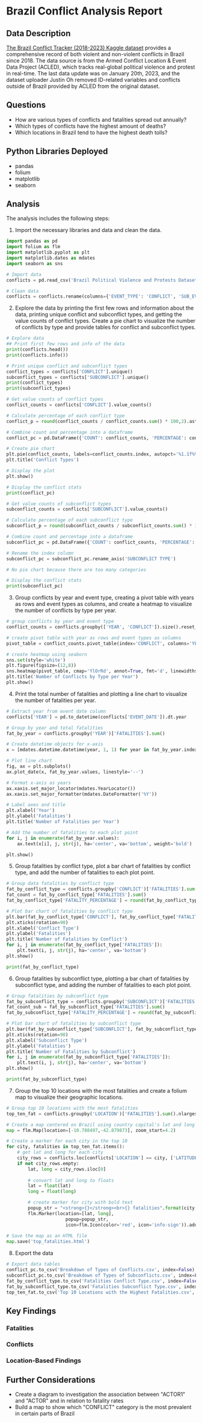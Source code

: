 # Brazil Conflict Analysis Report

## Data Description
[The Brazil Conflict Tracker (2018-2023) Kaggle dataset](https://www.kaggle.com/datasets/justin2028/brazil-conflict-tracker-20182023) provides a comprehensive record of both violent and non-violent conflicts in Brazil since 2018. The data source is from the Armed Conflict Location & Event Data Project (ACLED), which tracks real-global political violence and protest in real-time. The last data update was on January 20th, 2023, and the dataset uploader Justin Oh removed ID-related variables and conflicts outside of Brazil provided by ACLED from the original dataset. 

## Questions

* How are various types of conflicts and fatalities spread out annually?
* Which types of conflicts have the highest amount of deaths?
* Which locations in Brazil tend to have the highest death tolls?

## Python Libraries Deployed

* pandas
* folium
* matplotlib
* seaborn

## Analysis
The analysis includes the following steps:

1. Import the necessary libraries and data and clean the data. 

```python
import pandas as pd
import folium as flm
import matplotlib.pyplot as plt
import matplotlib.dates as mdates
import seaborn as sns
```

```python
# Import data
conflicts = pd.read_csv('Brazil Political Violence and Protests Dataset.csv')

# Clean data
conflicts = conflicts.rename(columns={'EVENT_TYPE': 'CONFLICT', 'SUB_EVENT_TYPE': 'SUBCONFLICT'})
```

2. Explore the data by printing the first few rows and information about the data, printing unique conflict and subconflict types, and getting the value counts of conflict types. Create a pie chart to visualize the number of conflicts by type and provide tables for conflict and subconflict types.

```python
# Explore data
## Print first few rows and info of the data
print(conflicts.head())
print(conflicts.info())
```

```python
# Print unique conflict and subconflict types
conflict_types = conflicts['CONFLICT'].unique()
subconflict_types = conflicts['SUBCONFLICT'].unique()
print(conflict_types)
print(subconflict_types)
```

```python
# Get value counts of conflict types
conflict_counts = conflicts['CONFLICT'].value_counts()

# Calculate percentage of each conflict type
conflict_p = round(conflict_counts / conflict_counts.sum() * 100,2).astype(str) + '%'

# Combine count and percentage into a dataframe
conflict_pc = pd.DataFrame({'COUNT': conflict_counts, 'PERCENTAGE': conflict_p})

# Create pie chart
plt.pie(conflict_counts, labels=conflict_counts.index, autopct='%1.1f%%')
plt.title('Conflict Types')

# Display the plot
plt.show()

# Display the conflict stats
print(conflict_pc)
```

```python
# Get value counts of subconflict types
subconflict_counts = conflicts['SUBCONFLICT'].value_counts()

# Calculate percentage of each subconflict type
subconflict_p = round(subconflict_counts / subconflict_counts.sum() * 100,2).astype(str) + '%'

# Combine count and percentage into a dataframe
subconflict_pc = pd.DataFrame({'COUNT': conflict_counts, 'PERCENTAGE': conflict_p})

# Rename the index column
subconflict_pc = subconflict_pc.rename_axis('SUBCONFLICT TYPE')

# No pie chart because there are too many categories

# Display the conflict stats
print(subconflict_pc)
```

3. Group conflicts by year and event type, creating a pivot table with years as rows and event types as columns, and create a heatmap to visualize the number of conflicts by type per year.

```python
# group conflicts by year and event type
conflict_counts = conflicts.groupby(['YEAR', 'CONFLICT']).size().reset_index(name='COUNT')

# create pivot table with year as rows and event types as columns
pivot_table = conflict_counts.pivot_table(index='CONFLICT', columns='YEAR', values='COUNT', aggfunc='sum')

# create heatmap using seaborn
sns.set(style='white')
plt.figure(figsize=(12,8))
sns.heatmap(pivot_table, cmap='YlOrRd', annot=True, fmt='d', linewidths=.5)
plt.title('Number of Conflicts by Type per Year')
plt.show()
```

4. Print the total number of fatalities and plotting a line chart to visualize the number of fatalities per year.

```python
# Extract year from event date column
conflicts['YEAR'] = pd.to_datetime(conflicts['EVENT_DATE']).dt.year

# Group by year and total fatalities
fat_by_year = conflicts.groupby('YEAR')['FATALITIES'].sum()

# Create datetime objects for x-axis
x = [mdates.datetime.datetime(year, 1, 1) for year in fat_by_year.index]

# Plot line chart
fig, ax = plt.subplots()
ax.plot_date(x, fat_by_year.values, linestyle='--')

# Format x-axis as years
ax.xaxis.set_major_locator(mdates.YearLocator())
ax.xaxis.set_major_formatter(mdates.DateFormatter('%Y'))

# Label axes and title
plt.xlabel('Year')
plt.ylabel('Fatalities')
plt.title('Number of Fatalities per Year')

# Add the number of fatalities to each plot point
for i, j in enumerate(fat_by_year.values):
    ax.text(x[i], j, str(j), ha='center', va='bottom', weight='bold')

plt.show()
```

5. Group fatalities by conflict type, plot a bar chart of fatalities by conflict type, and add the number of fatalities to each plot point.

```python
# Group data fatalities by conflict type
fat_by_conflict_type = conflicts.groupby('CONFLICT')['FATALITIES'].sum().reset_index()
fat_count = fat_by_conflict_type['FATALITIES'].sum()
fat_by_conflict_type['FATALITY_PERCENTAGE'] = round(fat_by_conflict_type['FATALITIES'] / fat_count * 100, 2).astype(str) + '%'

# Plot bar chart of fatalities by conflict type
plt.bar(fat_by_conflict_type['CONFLICT'], fat_by_conflict_type['FATALITIES'])
plt.xticks(rotation=90)
plt.xlabel('Conflict Type')
plt.ylabel('Fatalities')
plt.title('Number of Fatalities by Conflict')
for i, j in enumerate(fat_by_conflict_type['FATALITIES']):
    plt.text(i, j, str(j), ha='center', va='bottom')
plt.show()

print(fat_by_conflict_type)
```
6. Group fatalities by subconflict type, plotting a bar chart of fatalities by subconflict type, and adding the number of fatalities to each plot point.

```python
# Group fatalities by subconflict type
fat_by_subconflict_type = conflicts.groupby('SUBCONFLICT')['FATALITIES'].sum().reset_index()
fat_count_sub = fat_by_subconflict_type['FATALITIES'].sum()
fat_by_subconflict_type['FATALITY_PERCENTAGE'] = round(fat_by_subconflict_type['FATALITIES'] / fat_count_sub * 100, 2).astype(str) + '%'

# Plot bar chart of fatalities by subconflict type
plt.bar(fat_by_subconflict_type['SUBCONFLICT'], fat_by_subconflict_type['FATALITIES'])
plt.xticks(rotation=90)
plt.xlabel('Subconflict Type')
plt.ylabel('Fatalities')
plt.title('Number of Fatalities by Subconflict')
for i, j in enumerate(fat_by_subconflict_type['FATALITIES']):
    plt.text(i, j, str(j), ha='center', va='bottom')
plt.show()

print(fat_by_subconflict_type)
```

7. Group the top 10 locations with the most fatalities and create a folium map to visualize their geographic locations.

```python
# Group top 10 locations with the most fatalities
top_ten_fat = conflicts.groupby('LOCATION')['FATALITIES'].sum().nlargest(10)  

# Create a map centered on Brazil using country capital's lat and long
map = flm.Map(location=[-10.788497,-42.879873], zoom_start=4.2)

# Create a marker for each city in the top 10
for city, fatalities in top_ten_fat.items():
    # get lat and long for each city
    city_rows = conflicts.loc[conflicts['LOCATION'] == city, ['LATITUDE', 'LONGITUDE']]
    if not city_rows.empty:
        lat, long = city_rows.iloc[0]
        
        # convert lat and long to floats
        lat = float(lat)
        long = float(long)

        # create marker for city with bold text
        popup_str = "<strong>{}</strong><br>{} fatalities".format(city, fatalities)
        flm.Marker(location=[lat, long],
                      popup=popup_str,
                      icon=flm.Icon(color='red', icon='info-sign')).add_to(map)
    
# Save the map as an HTML file
map.save('top_fatalities.html')
```
8.  Export the data

```python
# Export data tables
conflict_pc.to_csv('Breakdown of Types of Conflicts.csv', index=False)
subconflict_pc.to_csv('Breakdown of Types of Subconflicts.csv', index=False)
fat_by_conflict_type.to_csv('Fatalities Conflict Type.csv', index=False)
fat_by_subconflict_type.to_csv('Fatalities Subconflict Type.csv', index=False)
top_ten_fat.to_csv('Top 10 Locations with the Highest Fatalities.csv', index=False)        
```
## Key Findings

### Fatalities

### Conflicts

### Location-Based Findings

## Further Considerations
* Create a diagram to investigation the association between "ACTOR1" and "ACTOR" and in relation to fatality rates 
* Build a map to show which "CONFLICT" category is the most prevalent in certain parts of Brazil 
